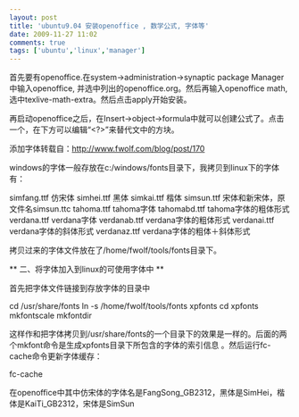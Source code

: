 ```yaml
---
layout: post
title: 'ubuntu9.04 安装openoffice , 数学公式, 字体等'
date: 2009-11-27 11:02
comments: true
tags: ['ubuntu','linux','manager']
---
```


首先要有openoffice.在system->administration->synaptic package Manager中输入openoffice,
并选中列出的openoffice.org。然后再输入openoffice math, 选中texlive-math-extra。然后点击apply开始安装。

再启动openoffice之后，在Insert->object->formula中就可以创建公式了。点击一个，在下方可以编辑“<?>”来替代文中的方块。

添加字体转载自：http://www.fwolf.com/blog/post/170

windows的字体一般存放在c:/windows/fonts目录下，我拷贝到linux下的字体有：

simfang.ttf 仿宋体 simhei.ttf 黑体 simkai.ttf 楷体 simsun.ttf 宋体和新宋体，原文件名simsun.ttc
tahoma.ttf tahoma字体 tahomabd.ttf tahoma字体的粗体形式 verdana.ttf verdana字体
verdanab.ttf verdana字体的粗体形式 verdanai.ttf verdana字体的斜体形式 verdanaz.ttf
verdana字体的粗体＋斜体形式

拷贝过来的字体文件放在了/home/fwolf/tools/fonts目录下。

** 二、将字体加入到linux的可使用字体中 **

首先把字体文件链接到存放字体的目录中

cd /usr/share/fonts ln -s /home/fwolf/tools/fonts xpfonts cd xpfonts
mkfontscale mkfontdir

这样作和把字体拷贝到/usr/share/fonts的一个目录下的效果是一样的。后面的两个mkfont命令是生成xpfonts目录下所包含的字体的索引信息
。然后运行fc-cache命令更新字体缓存：

fc-cache

在openoffice中其中仿宋体的字体名是FangSong_GB2312，黑体是SimHei，楷体是KaiTi_GB2312，宋体是SimSun

